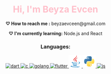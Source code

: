 
<div align="center">

  <h1 style="color:pink;">Hi, I'm Beyza Evcen</h1>



  <p>
    <b>♡ How to reach me :</b> beyzaevceen@gmail.com
  </p>

  <p>
    <b>♡ I'm currently learning:</b> Node.js and React
  </p>

  <h3>Languages:</h3>

  <p>
    <a href="https://dart.dev" target="_blank" rel="noreferrer">
      <img src="https://www.vectorlogo.zone/logos/dartlang/dartlang-icon.svg" alt="dart" width="40" height="40"/>
    </a>
    <a href="https://dart.dev" target="_blank" rel="noreferrer">
      <img src="https://upload.wikimedia.org/wikipedia/commons/1/19/C_Logo.png" alt="c" width="40" height="40"/>
    </a>
    <a href="https://golang.dev" target="_blank" rel="noreferrer">
      <img src="https://upload.wikimedia.org/wikipedia/commons/0/05/Go_Logo_Blue.svg" alt="golang" width="40" height="40"/>
    </a>
    <a href="https://flutter.dev" target="_blank" rel="noreferrer">
      <img src="https://www.vectorlogo.zone/logos/flutterio/flutterio-icon.svg" alt="flutter" width="40" height="40"/>
    </a>
    <a href="https://www.java.com" target="_blank" rel="noreferrer">
      <img src="https://raw.githubusercontent.com/devicons/devicon/master/icons/java/java-original.svg" alt="java" width="40" height="40"/>
    </a>
    <a href="https://www.python.org" target="_blank" rel="noreferrer">
      <img src="https://raw.githubusercontent.com/devicons/devicon/master/icons/python/python-original.svg" alt="python" width="40" height="40"/>
    </a>
     <a href="https://www.javascript.com/" target="_blank" rel="noreferrer">
      <img src="https://www.vectorlogo.zone/logos/javascript/javascript-icon.svg" alt="js" width="40" height="40"/>
    </a>
  </p>
</div>
